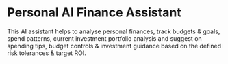 # Personal AI Finance Assistant
This AI assistant helps to analyse personal finances, track budgets & goals, spend patterns, current investment portfolio analysis and suggest on spending tips, budget controls & investment guidance based on the defined risk tolerances  & target ROI.
